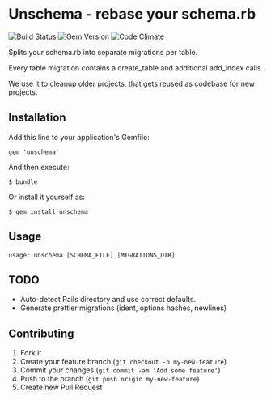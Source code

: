 # Unschema - rebase your schema.rb

[![Build Status](https://travis-ci.org/neopoly/unschema.svg?branch=master)](https://travis-ci.org/neopoly/unschema) [![Gem Version](https://badge.fury.io/rb/unschema.svg)](http://badge.fury.io/rb/unschema) [![Code Climate](https://codeclimate.com/github/neopoly/unschema.svg)](https://codeclimate.com/github/neopoly/unschema)

Splits your schema.rb into separate migrations per table.

Every table migration contains a create_table and additional add_index calls.

We use it to cleanup older projects, that gets reused as codebase for new projects.

## Installation

Add this line to your application's Gemfile:

    gem 'unschema'

And then execute:

    $ bundle

Or install it yourself as:

    $ gem install unschema

## Usage

    usage: unschema [SCHEMA_FILE] [MIGRATIONS_DIR]

## TODO

* Auto-detect Rails directory and use correct defaults.
* Generate prettier migrations (ident, options hashes, newlines)

## Contributing

1. Fork it
2. Create your feature branch (`git checkout -b my-new-feature`)
3. Commit your changes (`git commit -am 'Add some feature'`)
4. Push to the branch (`git push origin my-new-feature`)
5. Create new Pull Request

